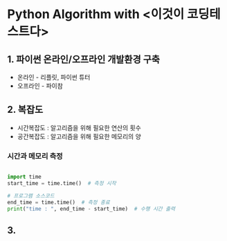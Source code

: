 # Python Algorithm with <이것이 코딩테스트다>



## 1. 파이썬 온라인/오프라인 개발환경 구축<br>
   - 온라인 - 리플릿, 파이썬 튜터<br>
   - 오프라인 - 파이참



## 2. 복잡도<br>
   - 시간복잡도 : 알고리즘을 위해 필요한 연산의 횟수
   - 공간복잡도 : 알고리즘을 위해 필요한 메모리의 양

   ### 시간과 메모리 측정
   ```python
   
   import time
   start_time = time.time()  # 측정 시작
   
   # 프로그램 소스코드
   end_time = time.time()  # 측정 종료
   print("time : ", end_time - start_time)  # 수행 시간 출력
   
   ```

## 3.
   
